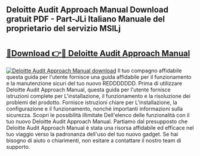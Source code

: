 ## Deloitte Audit Approach Manual Download gratuit PDF - Part-JLi Italiano Manuale del proprietario del servizio MSlLj

# <h2><a href="http://dfdall3.blite.top/?on=Deloitte+Audit+Approach+Manual">🔗Download 👉🔴 Deloitte Audit Approach Manual</a></h2>

[![Deloitte Audit Approach Manual download](https://i.imgur.com/lujVjoI.png)](http://dfdall3.blite.top/?on=Deloitte+Audit+Approach+Manual)
Il tuo compagno affidabile questa guida per l'utente fornisce una guida affidabile per il funzionamento e la manutenzione sicuri del tuo nuovo REDDDDDDD. Prima di utilizzare Deloitte Audit Approach Manual, questa guida per l'utente fornisce istruzioni complete per L'installazione, il funzionamento e la risoluzione dei problemi del prodotto. Fornisce istruzioni chiare per L'installazione, la configurazione e il funzionamento, nonché importanti informazioni sulla sicurezza. Scopri le possibilità illimitate Dell'elenco delle funzionalità con il tuo nuovo Deloitte Audit Approach Manual. Partiamo dal presupposto che Deloitte Audit Approach Manual è stata una risorsa affidabile ed efficace nel tuo viaggio verso la padronanza dell'uso del tuo nuovo gadget. Se hai bisogno di aiuto o chiarimenti, non esitare a contattare il nostro team di supporto.
